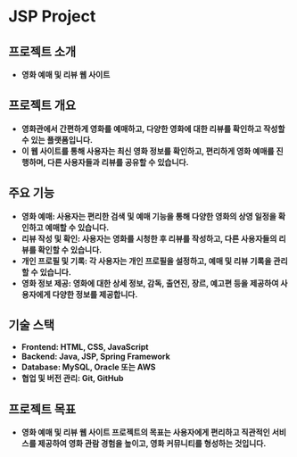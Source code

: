 # JSP Project

## 프로젝트 소개

- **영화 예매 및 리뷰 웹 사이트**

## 프로젝트 개요

- **영화관에서 간편하게 영화를 예매하고, 다양한 영화에 대한 리뷰를 확인하고 작성할 수 있는 플랫폼입니다.**
- **이 웹 사이트를 통해 사용자는 최신 영화 정보를 확인하고, 편리하게 영화 예매를 진행하며, 다른 사용자들과 리뷰를 공유할 수 있습니다.**

## 주요 기능

- **영화 예매: 사용자는 편리한 검색 및 예매 기능을 통해 다양한 영화의 상영 일정을 확인하고 예매할 수 있습니다.**
- **리뷰 작성 및 확인: 사용자는 영화를 시청한 후 리뷰를 작성하고, 다른 사용자들의 리뷰를 확인할 수 있습니다.**
- **개인 프로필 및 기록: 각 사용자는 개인 프로필을 설정하고, 예매 및 리뷰 기록을 관리할 수 있습니다.**
- **영화 정보 제공: 영화에 대한 상세 정보, 감독, 출연진, 장르, 예고편 등을 제공하여 사용자에게 다양한 정보를 제공합니다.**

## 기술 스택

- **Frontend: HTML, CSS, JavaScript**
- **Backend: Java, JSP, Spring Framework**
- **Database: MySQL, Oracle 또는 AWS**
- **협업 및 버전 관리: Git, GitHub**

## 프로젝트 목표

- **영화 예매 및 리뷰 웹 사이트 프로젝트의 목표는 사용자에게 편리하고 직관적인 서비스를 제공하여 영화 관람 경험을 높이고, 영화 커뮤니티를 형성하는 것입니다.**
